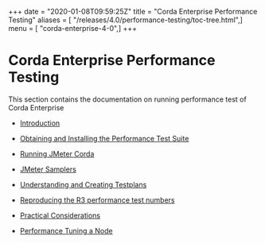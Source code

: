 +++
date = "2020-01-08T09:59:25Z"
title = "Corda Enterprise Performance Testing"
aliases = [ "/releases/4.0/performance-testing/toc-tree.html",]
menu = [ "corda-enterprise-4-0",]
+++


# Corda Enterprise Performance Testing

This section contains the documentation on running performance test of Corda Enterprise


* [Introduction](introduction.md)

* [Obtaining and Installing the Performance Test Suite](installation.md)

* [Running JMeter Corda](running-jmeter-corda.md)

* [JMeter Samplers](jmeter-samplers.md)

* [Understanding and Creating Testplans](jmeter-testplans.md)

* [Reproducing the R3 performance test numbers](r3-performance-runs.md)

* [Practical Considerations](practical-considerations.md)

* [Performance Tuning a Node](performance-tuning.md)



